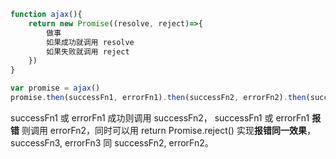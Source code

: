 ```js
function ajax(){
    return new Promise((resolve, reject)=>{
        做事
        如果成功就调用 resolve
        如果失败就调用 reject
    })
}

var promise = ajax()
promise.then(successFn1, errorFn1).then(successFn2, errorFn2).then(successFn3, errorFn3)
```

successFn1 或 errorFn1 成功则调用 successFn2，
successFn1 或 errorFn1 **报错** 则调用 errorFn2，同时可以用 return Promise.reject() 实现**报错同一效果**，
successFn3, errorFn3 同 successFn2, errorFn2。
